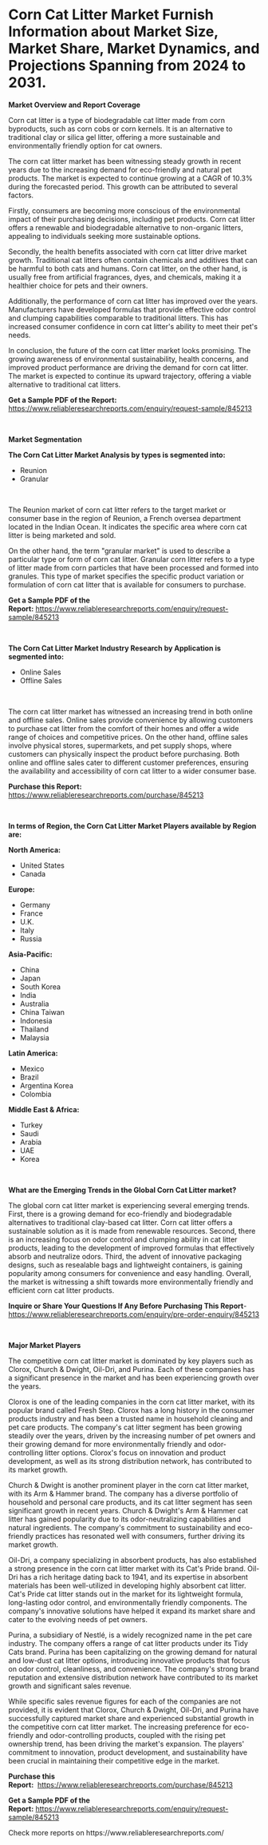 <p><h1>Corn Cat Litter Market Furnish Information about Market Size, Market Share, Market Dynamics, and Projections Spanning from 2024 to 2031.</h1></p><p><strong>Market Overview and Report Coverage</strong></p>
<p><p>Corn cat litter is a type of biodegradable cat litter made from corn byproducts, such as corn cobs or corn kernels. It is an alternative to traditional clay or silica gel litter, offering a more sustainable and environmentally friendly option for cat owners.</p><p>The corn cat litter market has been witnessing steady growth in recent years due to the increasing demand for eco-friendly and natural pet products. The market is expected to continue growing at a CAGR of 10.3% during the forecasted period. This growth can be attributed to several factors.</p><p>Firstly, consumers are becoming more conscious of the environmental impact of their purchasing decisions, including pet products. Corn cat litter offers a renewable and biodegradable alternative to non-organic litters, appealing to individuals seeking more sustainable options.</p><p>Secondly, the health benefits associated with corn cat litter drive market growth. Traditional cat litters often contain chemicals and additives that can be harmful to both cats and humans. Corn cat litter, on the other hand, is usually free from artificial fragrances, dyes, and chemicals, making it a healthier choice for pets and their owners.</p><p>Additionally, the performance of corn cat litter has improved over the years. Manufacturers have developed formulas that provide effective odor control and clumping capabilities comparable to traditional litters. This has increased consumer confidence in corn cat litter's ability to meet their pet's needs.</p><p>In conclusion, the future of the corn cat litter market looks promising. The growing awareness of environmental sustainability, health concerns, and improved product performance are driving the demand for corn cat litter. The market is expected to continue its upward trajectory, offering a viable alternative to traditional cat litters.</p></p>
<p><strong>Get a Sample PDF of the Report:</strong> <a href="https://www.reliableresearchreports.com/enquiry/request-sample/845213">https://www.reliableresearchreports.com/enquiry/request-sample/845213</a></p>
<p>&nbsp;</p>
<p><strong>Market Segmentation</strong></p>
<p><strong>The Corn Cat Litter Market Analysis by types is segmented into:</strong></p>
<p><ul><li>Reunion</li><li>Granular</li></ul></p>
<p>&nbsp;</p>
<p><p>The Reunion market of corn cat litter refers to the target market or consumer base in the region of Reunion, a French oversea department located in the Indian Ocean. It indicates the specific area where corn cat litter is being marketed and sold. </p><p>On the other hand, the term "granular market" is used to describe a particular type or form of corn cat litter. Granular corn litter refers to a type of litter made from corn particles that have been processed and formed into granules. This type of market specifies the specific product variation or formulation of corn cat litter that is available for consumers to purchase.</p></p>
<p><strong>Get a Sample PDF of the Report:</strong>&nbsp;<a href="https://www.reliableresearchreports.com/enquiry/request-sample/845213">https://www.reliableresearchreports.com/enquiry/request-sample/845213</a></p>
<p>&nbsp;</p>
<p><strong>The Corn Cat Litter Market Industry Research by Application is segmented into:</strong></p>
<p><ul><li>Online Sales</li><li>Offline Sales</li></ul></p>
<p>&nbsp;</p>
<p><p>The corn cat litter market has witnessed an increasing trend in both online and offline sales. Online sales provide convenience by allowing customers to purchase cat litter from the comfort of their homes and offer a wide range of choices and competitive prices. On the other hand, offline sales involve physical stores, supermarkets, and pet supply shops, where customers can physically inspect the product before purchasing. Both online and offline sales cater to different customer preferences, ensuring the availability and accessibility of corn cat litter to a wider consumer base.</p></p>
<p><strong>Purchase this Report:</strong>&nbsp; <a href="https://www.reliableresearchreports.com/purchase/845213">https://www.reliableresearchreports.com/purchase/845213</a></p>
<p>&nbsp;</p>
<p><strong>In terms of Region, the Corn Cat Litter Market Players available by Region are:</strong></p>
<p>
    <p> <strong> North America: </strong>
        <ul>
            <li>United States</li>
            <li>Canada</li>
        </ul>
        </p> 
    <p> <strong> Europe: </strong>
        <ul>
            <li>Germany</li>
            <li>France</li>
            <li>U.K.</li>
            <li>Italy</li>
            <li>Russia</li>
        </ul>
        </p> 
    <p> <strong> Asia-Pacific: </strong>
        <ul>
            <li>China</li>
            <li>Japan</li>
            <li>South Korea</li>
            <li>India</li>
            <li>Australia</li>
            <li>China Taiwan</li>
            <li>Indonesia</li>
            <li>Thailand</li>
            <li>Malaysia</li>
        </ul>
        </p> 
    <p> <strong> Latin America: </strong>
        <ul>
            <li>Mexico</li>
            <li>Brazil</li>
            <li>Argentina Korea</li>
            <li>Colombia</li>
        </ul>
        </p> 
    <p> <strong> Middle East & Africa: </strong>
        <ul>
            <li>Turkey</li>
            <li>Saudi</li>
            <li>Arabia</li>
            <li>UAE</li>
            <li>Korea</li>
        </ul>
    </p>
    </p>
<p>&nbsp;</p>
<p><strong>What are the Emerging Trends in the Global Corn Cat Litter market?</strong></p>
<p><p>The global corn cat litter market is experiencing several emerging trends. First, there is a growing demand for eco-friendly and biodegradable alternatives to traditional clay-based cat litter. Corn cat litter offers a sustainable solution as it is made from renewable resources. Second, there is an increasing focus on odor control and clumping ability in cat litter products, leading to the development of improved formulas that effectively absorb and neutralize odors. Third, the advent of innovative packaging designs, such as resealable bags and lightweight containers, is gaining popularity among consumers for convenience and easy handling. Overall, the market is witnessing a shift towards more environmentally friendly and efficient corn cat litter products.</p></p>
<p><strong>Inquire or Share Your Questions If Any Before Purchasing This Report</strong>- <a href="https://www.reliableresearchreports.com/enquiry/pre-order-enquiry/845213">https://www.reliableresearchreports.com/enquiry/pre-order-enquiry/845213</a></p>
<p>&nbsp;</p>
<p><strong>Major Market Players</strong></p>
<p><p>The competitive corn cat litter market is dominated by key players such as Clorox, Church & Dwight, Oil-Dri, and Purina. Each of these companies has a significant presence in the market and has been experiencing growth over the years.</p><p>Clorox is one of the leading companies in the corn cat litter market, with its popular brand called Fresh Step. Clorox has a long history in the consumer products industry and has been a trusted name in household cleaning and pet care products. The company's cat litter segment has been growing steadily over the years, driven by the increasing number of pet owners and their growing demand for more environmentally friendly and odor-controlling litter options. Clorox's focus on innovation and product development, as well as its strong distribution network, has contributed to its market growth.</p><p>Church & Dwight is another prominent player in the corn cat litter market, with its Arm & Hammer brand. The company has a diverse portfolio of household and personal care products, and its cat litter segment has seen significant growth in recent years. Church & Dwight's Arm & Hammer cat litter has gained popularity due to its odor-neutralizing capabilities and natural ingredients. The company's commitment to sustainability and eco-friendly practices has resonated well with consumers, further driving its market growth.</p><p>Oil-Dri, a company specializing in absorbent products, has also established a strong presence in the corn cat litter market with its Cat's Pride brand. Oil-Dri has a rich heritage dating back to 1941, and its expertise in absorbent materials has been well-utilized in developing highly absorbent cat litter. Cat's Pride cat litter stands out in the market for its lightweight formula, long-lasting odor control, and environmentally friendly components. The company's innovative solutions have helped it expand its market share and cater to the evolving needs of pet owners.</p><p>Purina, a subsidiary of Nestlé, is a widely recognized name in the pet care industry. The company offers a range of cat litter products under its Tidy Cats brand. Purina has been capitalizing on the growing demand for natural and low-dust cat litter options, introducing innovative products that focus on odor control, cleanliness, and convenience. The company's strong brand reputation and extensive distribution network have contributed to its market growth and significant sales revenue.</p><p>While specific sales revenue figures for each of the companies are not provided, it is evident that Clorox, Church & Dwight, Oil-Dri, and Purina have successfully captured market share and experienced substantial growth in the competitive corn cat litter market. The increasing preference for eco-friendly and odor-controlling products, coupled with the rising pet ownership trend, has been driving the market's expansion. The players' commitment to innovation, product development, and sustainability have been crucial in maintaining their competitive edge in the market.</p></p>
<p><strong>Purchase this Report:</strong>&nbsp;&nbsp;<a href="https://www.reliableresearchreports.com/purchase/845213">https://www.reliableresearchreports.com/purchase/845213</a></p>
<p></p>
<p><strong>Get a Sample PDF of the Report:</strong>&nbsp;<a href="https://www.reliableresearchreports.com/enquiry/request-sample/845213">https://www.reliableresearchreports.com/enquiry/request-sample/845213</a></p>
<p>Check more reports on https://www.reliableresearchreports.com/</p>